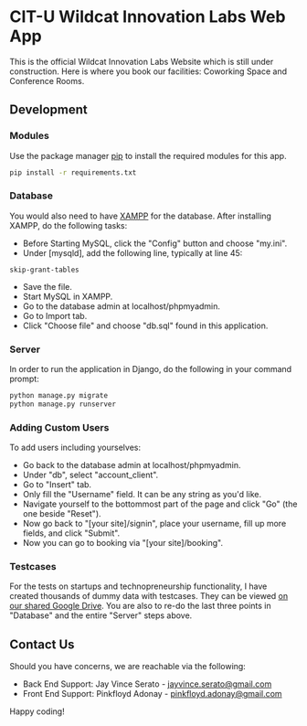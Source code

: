# CIT-U Wildcat Innovation Labs Web App

This is the official Wildcat Innovation Labs Website which is still under construction.
Here is where you book our facilities: Coworking Space and Conference Rooms.

## Development
### Modules
Use the package manager [pip](https://pip.pypa.io/en/stable/) to install the required modules for this app.

```bash
pip install -r requirements.txt
```
### Database
You would also need to have [XAMPP](https://www.apachefriends.org/download.html) for the database.
After installing XAMPP, do the following tasks:
* Before Starting MySQL, click the "Config" button and choose "my.ini".
* Under [mysqld], add the following line, typically at line 45:
```text
skip-grant-tables
```
* Save the file.
* Start MySQL in XAMPP.
* Go to the database admin at localhost/phpmyadmin.
* Go to Import tab.
* Click "Choose file" and choose "db.sql" found in this application.

### Server
In order to run the application in Django, do the following in your command prompt:
```bash
python manage.py migrate
python manage.py runserver
```

### Adding Custom Users
To add users including yourselves:
* Go back to the database admin at localhost/phpmyadmin.
* Under "db", select "account_client".
* Go to "Insert" tab.
* Only fill the "Username" field. It can be any string as you'd like.
* Navigate yourself to the bottommost part of the page and click "Go" (the one beside "Reset").
* Now go back to "[your site]/signin", place your username, fill up more fields, and click "Submit".
* Now you can go to booking via "[your site]/booking".

### Testcases
For the tests on startups and technopreneurship functionality, I have created thousands of dummy data with testcases.
They can be viewed [on our shared Google Drive](https://drive.google.com/drive/u/0/folders/19jZIcuH_OkQ7swMcJ6k6zdbDhKdO9SxO).
You are also to re-do the last three points in "Database" and the entire "Server" steps above.

## Contact Us
Should you have concerns, we are reachable via the following:
* Back End Support: Jay Vince Serato - jayvince.serato@gmail.com
* Front End Support: Pinkfloyd Adonay - pinkfloyd.adonay@gmail.com

Happy coding!